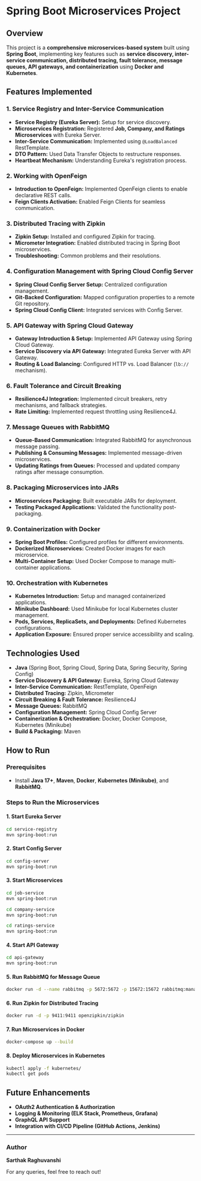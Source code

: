 # Spring Boot Microservices Project

## Overview
This project is a **comprehensive microservices-based system** built using **Spring Boot**, implementing key features such as **service discovery, inter-service communication, distributed tracing, fault tolerance, message queues, API gateways, and containerization** using **Docker and Kubernetes**.

## Features Implemented

### 1. **Service Registry and Inter-Service Communication**
- **Service Registry (Eureka Server):** Setup for service discovery.
- **Microservices Registration:** Registered **Job, Company, and Ratings Microservices** with Eureka Server.
- **Inter-Service Communication:** Implemented using `@LoadBalanced` RestTemplate.
- **DTO Pattern:** Used Data Transfer Objects to restructure responses.
- **Heartbeat Mechanism:** Understanding Eureka's registration process.

### 2. **Working with OpenFeign**
- **Introduction to OpenFeign:** Implemented OpenFeign clients to enable declarative REST calls.
- **Feign Clients Activation:** Enabled Feign Clients for seamless communication.

### 3. **Distributed Tracing with Zipkin**
- **Zipkin Setup:** Installed and configured Zipkin for tracing.
- **Micrometer Integration:** Enabled distributed tracing in Spring Boot microservices.
- **Troubleshooting:** Common problems and their resolutions.

### 4. **Configuration Management with Spring Cloud Config Server**
- **Spring Cloud Config Server Setup:** Centralized configuration management.
- **Git-Backed Configuration:** Mapped configuration properties to a remote Git repository.
- **Spring Cloud Config Client:** Integrated services with Config Server.

### 5. **API Gateway with Spring Cloud Gateway**
- **Gateway Introduction & Setup:** Implemented API Gateway using Spring Cloud Gateway.
- **Service Discovery via API Gateway:** Integrated Eureka Server with API Gateway.
- **Routing & Load Balancing:** Configured HTTP vs. Load Balancer (`lb://` mechanism).

### 6. **Fault Tolerance and Circuit Breaking**
- **Resilience4J Integration:** Implemented circuit breakers, retry mechanisms, and fallback strategies.
- **Rate Limiting:** Implemented request throttling using Resilience4J.

### 7. **Message Queues with RabbitMQ**
- **Queue-Based Communication:** Integrated RabbitMQ for asynchronous message passing.
- **Publishing & Consuming Messages:** Implemented message-driven microservices.
- **Updating Ratings from Queues:** Processed and updated company ratings after message consumption.

### 8. **Packaging Microservices into JARs**
- **Microservices Packaging:** Built executable JARs for deployment.
- **Testing Packaged Applications:** Validated the functionality post-packaging.

### 9. **Containerization with Docker**
- **Spring Boot Profiles:** Configured profiles for different environments.
- **Dockerized Microservices:** Created Docker images for each microservice.
- **Multi-Container Setup:** Used Docker Compose to manage multi-container applications.

### 10. **Orchestration with Kubernetes**
- **Kubernetes Introduction:** Setup and managed containerized applications.
- **Minikube Dashboard:** Used Minikube for local Kubernetes cluster management.
- **Pods, Services, ReplicaSets, and Deployments:** Defined Kubernetes configurations.
- **Application Exposure:** Ensured proper service accessibility and scaling.

## Technologies Used
- **Java** (Spring Boot, Spring Cloud, Spring Data, Spring Security, Spring Config)
- **Service Discovery & API Gateway:** Eureka, Spring Cloud Gateway
- **Inter-Service Communication:** RestTemplate, OpenFeign
- **Distributed Tracing:** Zipkin, Micrometer
- **Circuit Breaking & Fault Tolerance:** Resilience4J
- **Message Queues:** RabbitMQ
- **Configuration Management:** Spring Cloud Config Server
- **Containerization & Orchestration:** Docker, Docker Compose, Kubernetes (Minikube)
- **Build & Packaging:** Maven

## How to Run

### **Prerequisites**
- Install **Java 17+**, **Maven**, **Docker**, **Kubernetes (Minikube)**, and **RabbitMQ**.

### **Steps to Run the Microservices**
#### **1. Start Eureka Server**
```sh
cd service-registry
mvn spring-boot:run
```
#### **2. Start Config Server**
```sh
cd config-server
mvn spring-boot:run
```
#### **3. Start Microservices**
```sh
cd job-service
mvn spring-boot:run

cd company-service
mvn spring-boot:run

cd ratings-service
mvn spring-boot:run
```
#### **4. Start API Gateway**
```sh
cd api-gateway
mvn spring-boot:run
```
#### **5. Run RabbitMQ for Message Queue**
```sh
docker run -d --name rabbitmq -p 5672:5672 -p 15672:15672 rabbitmq:management
```
#### **6. Run Zipkin for Distributed Tracing**
```sh
docker run -d -p 9411:9411 openzipkin/zipkin
```
#### **7. Run Microservices in Docker**
```sh
docker-compose up --build
```
#### **8. Deploy Microservices in Kubernetes**
```sh
kubectl apply -f kubernetes/
kubectl get pods
```

## Future Enhancements
- **OAuth2 Authentication & Authorization**
- **Logging & Monitoring (ELK Stack, Prometheus, Grafana)**
- **GraphQL API Support**
- **Integration with CI/CD Pipeline (GitHub Actions, Jenkins)**

---
### **Author**
**Sarthak Raghuvanshi**

For any queries, feel free to reach out!


